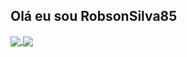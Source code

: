 ## Olá eu sou RobsonSilva85


<a href="https://github.com/RobsonSilva85/github-readme-stats">
  <img align="center" src="https://github-readme-stats.vercel.app/api?username=RobsonSilva85&show_icons=true&theme=radical" />
</a>
<a href="https://github.com/RobsonSilva85/convoychat">
  <img align="center" src="https://github-readme-stats.vercel.app/api/top-langs/?username=RobsonSilva85&layout=compact)](https://github.com/RobsonSilva85/github-readme-stats=true&theme=radical" />
</a>

<div>
  <a href="https://img.shields.io/badge/WhatsApp-25D366?style=for-the-badge&logo=whatsapp&logoColor=white">
  
  </div>
